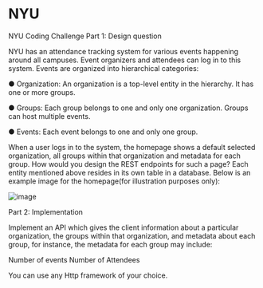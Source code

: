 # NYU
NYU Coding Challenge
Part 1: Design question 

NYU has an attendance tracking system for various events happening around all campuses. Event organizers and attendees can log in to this system. Events are organized into hierarchical categories: 

● Organization: An organization is a top-level entity in the hierarchy. It has one or more groups. 

● Groups: Each group belongs to one and only one organization. Groups can host multiple events. 

● Events: Each event belongs to one and only one group.

When a user logs in to the system, the homepage shows a default selected organization, all groups within that organization and metadata for each group. How would you design the REST endpoints for such a page? Each entity mentioned above resides in its own table in a database. Below is an example image for the homepage(for illustration purposes only):

![image](https://drive.google.com/open?id=1OKeWJYPDEORp3EFtMSeozRKaKmCTjiN3?export=view)

Part 2: Implementation

Implement an API which gives the client information about a particular organization, the groups within that organization, and metadata about each group, for instance, the metadata for each group may include: 

Number of events
Number of Attendees

You can use any Http framework of your choice.
